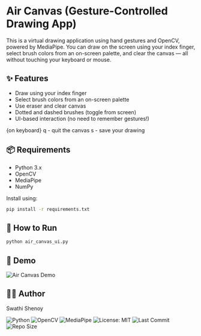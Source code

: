 # Air Canvas (Gesture-Controlled Drawing App)

This is a virtual drawing application using hand gestures and OpenCV, powered by MediaPipe. You can draw on the screen using your index finger, select brush colors from an on-screen palette, and clear the canvas — all without touching your keyboard or mouse.

## ✨ Features

* Draw using your index finger
* Select brush colors from an on-screen palette
* Use eraser and clear canvas
* Dotted and dashed brushes (toggle from screen)
* UI-based interaction (no need to remember gestures!)

{on keyboard}
q - quit the canvas
s - save your drawing

## 📦 Requirements

* Python 3.x
* OpenCV
* MediaPipe
* NumPy

Install using:

```bash
pip install -r requirements.txt
```

## 🚀 How to Run

```bash
python air_canvas_ui.py
```

## 📸 Demo

![Air Canvas Demo](demo.gif)

## 🙋‍♀️ Author

Swathi Shenoy



![Python](https://img.shields.io/badge/python-3.8+-blue)
![OpenCV](https://img.shields.io/badge/OpenCV-4.x-green)
![MediaPipe](https://img.shields.io/badge/MediaPipe-enabled-orange)
![License: MIT](https://img.shields.io/badge/License-MIT-yellow.svg)
![Last Commit](https://img.shields.io/github/last-commit/Swathi04705/air_canvas)
![Repo Size](https://img.shields.io/github/repo-size/Swathi04705/air_canvas)
